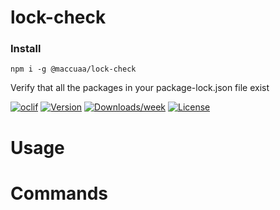 lock-check
==========

### Install

```shell
npm i -g @maccuaa/lock-check
```

Verify that all the packages in your package-lock.json file exist

[![oclif](https://img.shields.io/badge/cli-oclif-brightgreen.svg)](https://oclif.io)
[![Version](https://img.shields.io/npm/v/lock-check.svg)](https://npmjs.org/package/lock-check)
[![Downloads/week](https://img.shields.io/npm/dw/lock-check.svg)](https://npmjs.org/package/lock-check)
[![License](https://img.shields.io/npm/l/lock-check.svg)](https://github.com/maccuaa/lock-check/blob/master/package.json)

<!-- toc -->
# Usage
<!-- usage -->
# Commands
<!-- commands -->
